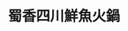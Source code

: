 ---
title: "蜀香四川鮮魚火鍋"
description: "蜀香四川鮮魚火鍋"
layout: shop
keywords:
  - 美食競賽
  - 台灣美食
  - 美食精選
datePublished: "2025-06-30"
dateModified: "2025-07-03"
city: "宜蘭縣"
district: "宜蘭市"
address: "宜蘭縣宜蘭市新興路117號"
phone: "0920938107"
geo: "24.761584382284113, 121.75684242558307"
google_map: "https://maps.app.goo.gl/9Kd9zYXcBoYpLxRY8"
footinder: "https://footinder.com.tw/%E5%AE%9C%E8%98%AD%E7%B8%A3%E5%AE%9C%E8%98%AD%E5%B8%82/102230/"
official: "https://www.facebook.com/SHAsiang/"
award:
  - name: "500盤"
    year: "2024"
    entries:
      - dishes:
          - "蜀香四川鮮魚火鍋"

---